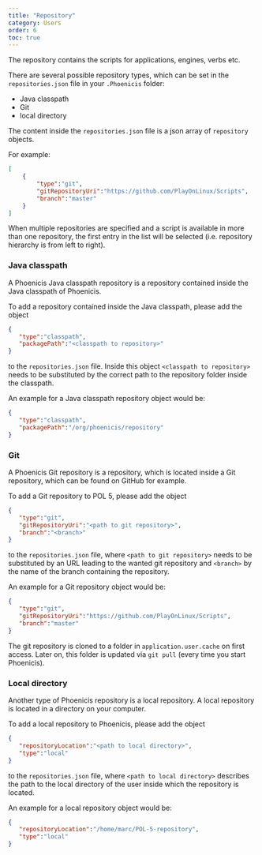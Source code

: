 ```yaml
---
title: "Repository"
category: Users
order: 6
toc: true
---
```


The repository contains the scripts for applications, engines, verbs etc.

There are several possible repository types, which can be set in the `repositories.json` file in your `.Phoenicis` folder:
- Java classpath
- Git
- local directory

The content inside the `repositories.json` file is a json array of `repository` objects.

For example:
```JSON
[    
    {
        "type":"git",
        "gitRepositoryUri":"https://github.com/PlayOnLinux/Scripts",
        "branch":"master"
    }
]
```

When multiple repositories are specified and a script is available in more than one repository, the first entry in the list will be selected (i.e. repository hierarchy is from left to right).

### Java classpath
A Phoenicis Java classpath repository is a repository contained inside the Java classpath of Phoenicis.

To add a repository contained inside the Java classpath, please add the object
```json
{
   "type":"classpath",
   "packagePath":"<classpath to repository>"
}
```
to the `repositories.json` file.
Inside this object `<classpath to repository>` needs to be substituted by the correct path to the repository folder inside the classpath.

An example for a Java classpath repository object would be:
```json
{
   "type":"classpath",
   "packagePath":"/org/phoenicis/repository"
}
```

### Git
A Phoenicis Git repository is a repository, which is located inside a Git repository, which can be found on GitHub for example.

To add a Git repository to POL 5, please add the object
```json
{
   "type":"git",
   "gitRepositoryUri":"<path to git repository>",
   "branch":"<branch>"
}
```
to the `repositories.json` file, where `<path to git repository>` needs to be substituted by an URL leading to the wanted git repository and `<branch>` by the name of the branch containing the repository.

An example for a Git repository object would be:
```json
{
   "type":"git",
   "gitRepositoryUri":"https://github.com/PlayOnLinux/Scripts",
   "branch":"master"
}
```

The git repository is cloned to a folder in `application.user.cache` on first access. Later on, this folder is updated via `git pull` (every time you start Phoenicis).

### Local directory
Another type of Phoenicis repository is a local repository.
A local repository is located in a directory on your computer.

To add a local repository to Phoenicis, please add the object
```json
{
   "repositoryLocation":"<path to local directory>",
   "type":"local"
}
```
to the `repositories.json` file, where `<path to local directory>` describes the path to the local directory of the user inside which the repository is located.

An example for a local repository object would be:
```json
{
   "repositoryLocation":"/home/marc/POL-5-repository",
   "type":"local"
}
```
